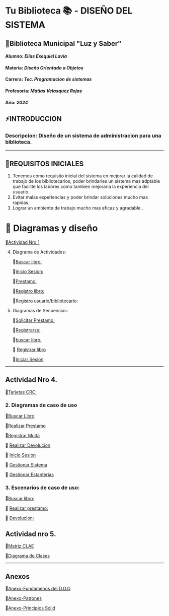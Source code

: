 # Tu Biblioteca :books: - DISEÑO DEL SISTEMA #


## :small_orange_diamond:Biblioteca Municipal "Luz y Saber" 
#### Alumno: *Elias Exequiel Lavia*
#### Materia: *Diseño Orientado a Objetos*
#### Carrera: *Tec. Programacion de sistemas*
#### Profesor/a: *Matias Velasquez Rojas*
#### Año: *2024*



## :zap:INTRODUCCION
### Descripcion: Diseño de un sistema de administracion para una biblioteca.
***
## :small_orange_diamond:REQUISITOS INICIALES

1)	Tenemos como requisito inicial del sistema en mejorar la calidad de trabajo de los bibliotecarios, poder brindarles un sistema mas adptable que facilite los labores como tambien mejoraria la experiencia del usuario.
2)	Evitar malas experiencias y poder brindar soluciones mucho mas rapidas.
3)	Lograr un ambiente de trabajo mucho mas eficaz y agradable .

# :arrow_down_small: Diagramas y diseño

:link:[Actividad Nro 1](https://github.com/Lavianach/Mis-Entregas/raw/main/ACTIVIDAD%20OBLIGATORIA%20N%C2%AA1%20elias%20exequiel%20lavia%20(1).pdf)

4. Diagrama de Actividades:

      :link:[Buscar libro:](https://github.com/Lavianach/Mis-Entregas/raw/main/Diagrama%20Buscar%20libro.drawio.pdf)
      
      :link:[Inicio Sesion:](https://github.com/Lavianach/Mis-Entregas/raw/main/Diagrama%20inicio%20sesion.drawio.pdf)

      :link:[Prestamo:](https://drive.google.com/file/d/1JcwfSAi2LRwyRd4fYu-Pokqee2UxRSFY/view?usp=drive_lin)

      :link:[Registro libro:](https://github.com/Lavianach/Mis-Entregas/raw/main/diagrama%20REGISTRO%20LIBRO.drawio.pdf)

      :link:[Registro usuario/bibliotecario:](https://github.com/Lavianach/Mis-Entregas/raw/main/Diagrama%20Registros.drawio.pdf)


 5. Diagramas de Secuencias:

    :link:[Solicitar Prestamo:](https://github.com/Lavianach/Mis-Entregas/raw/main/SolicitarPrestamoSecuencia.drawio.pdf)

      :link:[Registrarse:](https://github.com/Lavianach/Mis-Entregas/raw/main/diagrama%20secuencias%20registrarse%20.drawio.pdf)

      :link:[buscar libro:](https://github.com/Lavianach/Mis-Entregas/raw/main/diagramaSecuenciabuscar%20libro.drawio.pdf)
    
      :link: [Registrar libro](https://github.com/Lavianach/Mis-Entregas/raw/main/diagrama%20secuencias%20registro%20libro.drawio.pdf)

       :link:[Iniciar Sesion](https://github.com/Lavianach/Mis-Entregas/raw/main/diagrama%20secuencias%20Iniciar%20Sesion.drawio.pdf)
   
***


## Actividad Nro 4.

:link:[Tarjetas CRC:](https://drive.google.com/file/d/1IJoEIDM9eljXWxspZafo-gLZGjmy2QXL/view?usp=sharing)

### 2. Diagramas de caso de uso
   
:link:[Buscar Libro](https://github.com/Lavianach/Mis-Entregas/raw/main/diagrama%20CU%20Buscar%20libro.drawio.pdf)

:link:[Realizar Prestamo](https://github.com/Lavianach/Mis-Entregas/raw/main/diagrama%20CU%20Realizar%20Prestamo.drawio.pdf)
 
  :link:[Registrar Multa](https://drive.google.com/file/d/1U1bZcDRcG16eNgm1q_3auezleRcy_4b2/view?usp=drive_link)
  
  :link: [Realizar Devolucion](https://github.com/Lavianach/Mis-Entregas/raw/main/diagrama%20CU%20Realizar%20Devolucion.drawio.pdf)
  
  :link: [Inicio Sesion](https://github.com/Lavianach/Mis-Entregas/raw/main/diagrama%20CU%20Inicio%20Sesion.drawio.pdf)
  
 :link:  [Gestionar Sistema](https://github.com/Lavianach/Mis-Entregas/raw/main/diagrama%20CU%20Gestionarsistema.drawio.pdf)
  
  :link: [Gestionar Estanterias](https://github.com/Lavianach/Mis-Entregas/raw/main/diagrama%20CU%20Gestionar%20Estanteria.drawio.pdf)
  
   
### 3. Escenarios de caso de uso:

   :link:[Buscar libro:](https://docs.google.com/spreadsheets/d/1nNJW64TALeI7IafefapFRiij8XQjeipf/edit?usp=drive_link&ouid=107823519741972166430&rtpof=true&sd=true)

  :link: [Realizar prestamo:](https://docs.google.com/spreadsheets/d/1WE3AQyxqIU0GEVOzi98PDYIpI2DlJEEq/edit?usp=drive_link&rtpof=true&sd=true)

  :link: [Devolucion:](https://docs.google.com/spreadsheets/d/1Vew6IvrnXxGvIQ31BXdbCIDQwfCvSR-R/edit?usp=drive_link&rtpof=true&sd=true)

  ## Actividad nro 5.

:link:[Matriz CLAE](https://docs.google.com/spreadsheets/d/13DYqovR8XBa98I7tNi9c6n_8Vu-RePy7/edit?usp=sharing&ouid=107823519741972166430&rtpof=true&sd=true)

:link:[Diagrama de Clases](https://drive.google.com/file/d/16V6FEHywA3oYAP07dxAyf7sJyU3MsT8P/view?usp=sharing)
***
## Anexos
:link:[Anexo-Fundamenos del D.O.O](https://github.com/Lavianach/Mis-Entregas/blob/main/anexo.md)

:link:[Anexo-Patrones](https://docs.google.com/document/d/1e8AZtHIAGR4ZRmO8Rsm9i-loXM81S8k8/edit?usp=sharing&ouid=107823519741972166430&rtpof=true&sd=true)

:link:[Anexo-Principios Solid](https://docs.google.com/document/d/1nO1N9kLmHE8KNTpOzHByDDRuVzj-GS9tBrG1susGCV4/edit?usp=sharing)



  


      

   

    



